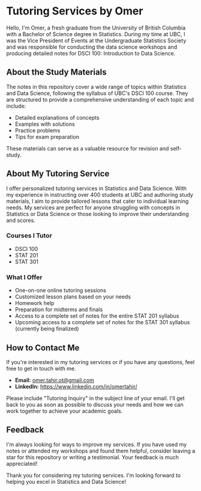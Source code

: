 # Tutoring Services by Omer


Hello, I'm Omer, a fresh graduate from the University of British Columbia with a Bachelor of Science degree in Statistics. During my time at UBC, I was the Vice President of Events at the Undergraduate Statistics Society and was responsible for conducting the data science workshops and producing detailed notes for DSCI 100: Introduction to Data Science. 

## About the Study Materials

The notes in this repository cover a wide range of topics within Statistics and Data Science, following the syllabus of UBC's DSCI 100 course. They are structured to provide a comprehensive understanding of each topic and include:

- Detailed explanations of concepts
- Examples with solutions
- Practice problems
- Tips for exam preparation

These materials can serve as a valuable resource for revision and self-study.

## About My Tutoring Service

I offer personalized tutoring services in Statistics and Data Science. With my experience in instructing over 400 students at UBC and authoring study materials, I aim to provide tailored lessons that cater to individual learning needs. My services are perfect for anyone struggling with concepts in Statistics or Data Science or those looking to improve their understanding and scores.

### Courses I Tutor 

- DSCI 100
- STAT 201
- STAT 301

### What I Offer

- One-on-one online tutoring sessions
- Customized lesson plans based on your needs
- Homework help
- Preparation for midterms and finals
- Access to a complete set of notes for the entire STAT 201 syllabus
- Upcoming access to a complete set of notes for the STAT 301 syllabus (currently being finalized)


## How to Contact Me

If you're interested in my tutoring services or if you have any questions, feel free to get in touch with me. 

- **Email:** omer.tahir.ot@gmail.com
- **LinkedIn:** https://www.linkedin.com/in/omertahir/

Please include "Tutoring Inquiry" in the subject line of your email. I'll get back to you as soon as possible to discuss your needs and how we can work together to achieve your academic goals.

## Feedback

I'm always looking for ways to improve my services. If you have used my notes or attended my workshops and found them helpful, consider leaving a star for this repository or writing a testimonial. Your feedback is much appreciated!

Thank you for considering my tutoring services. I'm looking forward to helping you excel in Statistics and Data Science!
